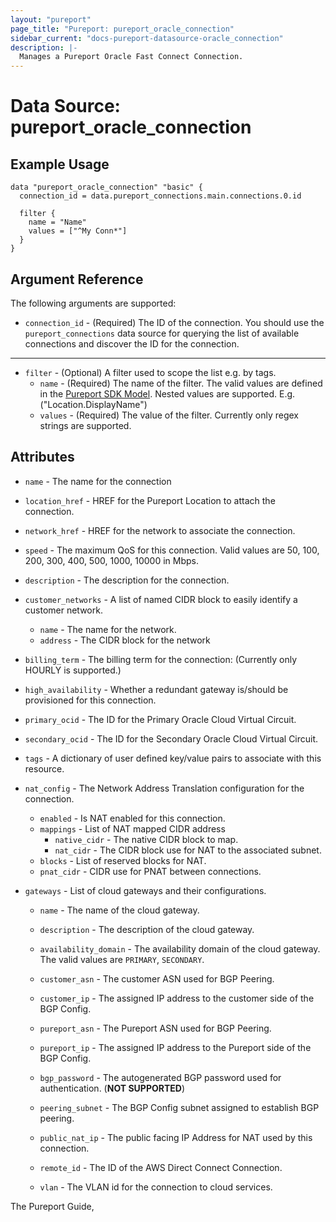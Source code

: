 ```yaml
---
layout: "pureport"
page_title: "Pureport: pureport_oracle_connection"
sidebar_current: "docs-pureport-datasource-oracle_connection"
description: |-
  Manages a Pureport Oracle Fast Connect Connection.
---
```


# Data Source: pureport\_oracle\_connection

## Example Usage

```hcl
data "pureport_oracle_connection" "basic" {
  connection_id = data.pureport_connections.main.connections.0.id

  filter {
    name = "Name"
    values = ["^My Conn*"]
  }
}
```

## Argument Reference

The following arguments are supported:

* `connection_id` - (Required) The ID of the connection. You should use the `pureport_connections` data source
  for querying the list of available connections and discover the ID for the connection.

- - -

* `filter` - (Optional) A filter used to scope the list e.g. by tags.
  * `name` - (Required) The name of the filter. The valid values are defined in the
    [Pureport SDK Model](https://github.com/pureport/pureport-sdk-go/blob/master/docs/client/AwsDirectConnectConnection.md).
    Nested values are supported. E.g.("Location.DisplayName")
  * `values` - (Required) The value of the filter. Currently only regex strings are supported.

## Attributes

* `name` - The name for the connection
* `location_href` - HREF for the Pureport Location to attach the connection.
* `network_href` - HREF for the network to associate the connection.
* `speed` - The maximum QoS for this connection. Valid values are 50, 100, 200, 300, 400, 500, 1000, 10000 in Mbps.
* `description` - The description for the connection.
* `customer_networks` - A list of named CIDR block to easily identify a customer network.
    * `name` - The name for the network.
    * `address` - The CIDR block for the network
* `billing_term` - The billing term for the connection: (Currently only HOURLY is supported.)
* `high_availability` - Whether a redundant gateway is/should be provisioned for this connection.
* `primary_ocid` - The ID for the Primary Oracle Cloud Virtual Circuit.
* `secondary_ocid` - The ID for the Secondary Oracle Cloud Virtual Circuit.
* `tags` - A dictionary of user defined key/value pairs to associate with this resource.

* `nat_config` - The Network Address Translation configuration for the connection.
    * `enabled` - Is NAT enabled for this connection.
    * `mappings` - List of NAT mapped CIDR address
        * `native_cidr` - The native CIDR block to map.
        * `nat_cidr` - The CIDR block use for NAT to the associated subnet.
    * `blocks` - List of reserved blocks for NAT.
    * `pnat_cidr` - CIDR use for PNAT between connections.

* `gateways` - List of cloud gateways and their configurations.

    * `name` - The name of the cloud gateway.

    * `description` - The description of the cloud gateway.

    * `availability_domain` - The availability domain of the cloud gateway. The valid values are `PRIMARY`, `SECONDARY`.

    * `customer_asn` - The customer ASN used for BGP Peering.

    * `customer_ip` - The assigned IP address to the customer side of the BGP Config.

    * `pureport_asn` - The Pureport ASN used for BGP Peering.

    * `pureport_ip` -  The assigned IP address to the Pureport side of the BGP Config.

    * `bgp_password` - The autogenerated BGP password used for authentication. (**NOT SUPPORTED**)

    * `peering_subnet` - The BGP Config subnet assigned to establish BGP peering.

    * `public_nat_ip` - The public facing IP Address for NAT used by this connection.

    * `remote_id` - The ID of the AWS Direct Connect Connection.

    * `vlan` - The VLAN id for the connection to cloud services.

The Pureport Guide, []()
